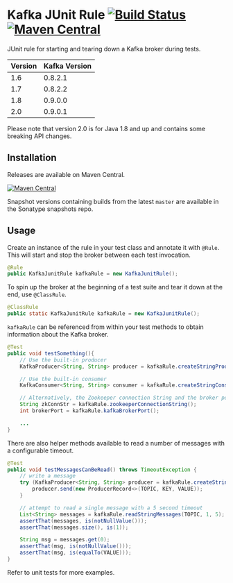 Kafka JUnit Rule [![Build Status](https://travis-ci.org/charithe/kafka-junit.svg?branch=master)](https://travis-ci.org/charithe/kafka-junit) [![Maven Central](https://maven-badges.herokuapp.com/maven-central/com.github.charithe/kafka-junit/badge.svg)](https://maven-badges.herokuapp.com/maven-central/com.github.charithe/kafka-junit)
=================

JUnit rule for starting and tearing down a Kafka broker during tests.

Version | Kafka Version 
--------|---------------
1.6     | 0.8.2.1       
1.7     | 0.8.2.2       
1.8     | 0.9.0.0  
2.0     | 0.9.0.1


Please note that version 2.0 is for Java 1.8 and up and contains some breaking API changes.

Installation
-------------

Releases are available on Maven Central.

[![Maven Central](https://maven-badges.herokuapp.com/maven-central/com.github.charithe/kafka-junit/badge.svg)](https://maven-badges.herokuapp.com/maven-central/com.github.charithe/kafka-junit)


Snapshot versions containing builds from the latest `master` are available in the Sonatype snapshots repo.

Usage
------

Create an instance of the rule in your test class and annotate it with `@Rule`. This will start and stop the
broker between each test invocation.

 ```java
 @Rule
 public KafkaJunitRule kafkaRule = new KafkaJunitRule();
 ```


 To spin up the broker at the beginning of a test suite and tear it down at the end, use `@ClassRule`.

 ```java
 @ClassRule
 public static KafkaJunitRule kafkaRule = new KafkaJunitRule();
 ```



`kafkaRule` can be referenced from within your test methods to obtain information about the Kafka broker.

```java
@Test
public void testSomething(){
    // Use the built-in producer
    KafkaProducer<String, String> producer = kafkaRule.createStringProducer();

    // Use the built-in consumer 
    KafkaConsumer<String, String> consumer = kafkaRule.createStringConsumer();

    // Alternatively, the Zookeeper connection String and the broker port can be retrieved to generate your own config
    String zkConnStr = kafkaRule.zookeeperConnectionString();
    int brokerPort = kafkaRule.kafkaBrokerPort();

    ...
}
```



There are also helper methods available to read a number of messages with a configurable timeout. 

```java
@Test
public void testMessagesCanBeRead() throws TimeoutException {
    // write a message 
    try (KafkaProducer<String, String> producer = kafkaRule.createStringProducer()) {
        producer.send(new ProducerRecord<>(TOPIC, KEY, VALUE));
    }

    // attempt to read a single message with a 5 second timeout
    List<String> messages = kafkaRule.readStringMessages(TOPIC, 1, 5);
    assertThat(messages, is(notNullValue()));
    assertThat(messages.size(), is(1));

    String msg = messages.get(0);
    assertThat(msg, is(notNullValue()));
    assertThat(msg, is(equalTo(VALUE)));
}
```

Refer to unit tests for more examples.
